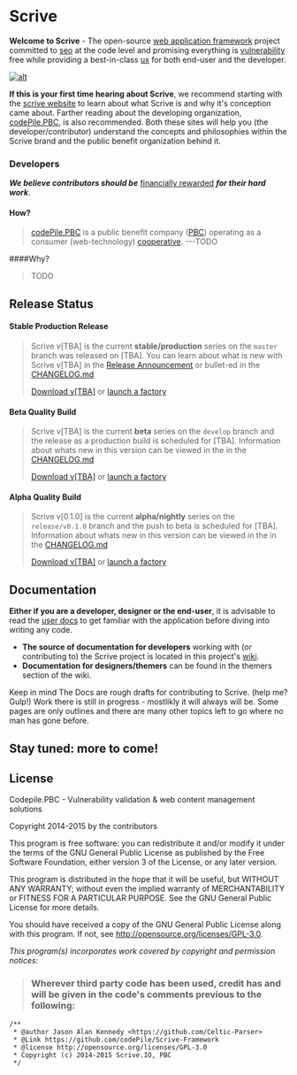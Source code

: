 # Scrive


**Welcome to Scrive** - The open-source [web application framework](http://en.wikipedia.org/wiki/Web_application_framework) project committed to [seo](http://en.wikipedia.org/wiki/Search_engine_optimization) at the code level and promising everything is [vulnerability](http://en.wikipedia.org/wiki/Vulnerability_(computing)) free while providing a best-in-class [ux](http://en.wikipedia.org/wiki/User_experience) for both end-user and the developer.


[![alt](http://rawgit.com/sunix/99c0da57ec96147bfd73/raw/e3eb038a56f7b9ed635eb06f551ccb225bbf50a9/codenvy-contribute-2.svg)](https://codenvy.com/factory?id=25ca6b28cmgd6g8q)


**If this is your first time hearing about Scrive**, we recommend starting with the [scrive website](http://scrive.io) to learn about what Scrive is and why it's conception came about. Farther reading about the developing organization, [codePile.PBC](http://codepile.org), is also recommended. Both these sites will help you (the developer/contributor) understand the concepts and philosophies within the Scrive brand and the public benefit organization behind it.


### Developers
***We believe contributors should be*** [financially rewarded](#) ***for their hard work***.  
#### How?
>[codePile.PBC](http://codepile.org) is a public benefit company ([PBC](http://en.wikipedia.org/wiki/Public-benefit_corporation)) operating as a consumer (web-technology) [cooperative](http://en.wikipedia.org/wiki/Consumer_cooperative). ---TODO

####Why?
>TODO
>


## Release Status
>
#### Stable Production Release
>Scrive v[TBA] is the current **stable/production** series on the `master` branch was released on [TBA].
>You can learn about what is new with Scrive v[TBA] in the [Release Announcement](http://scrive.io/blog/release-announcements/) or bullet-ed in the [CHANGELOG.md](https://github.com/codePile/Scrive-Framework/blob/master/CHANGELOG.md)
>
>[Download v\[TBA\]](https://github.com/codePile/Scrive-Framework/archive/master.zip) or [launch a factory](http://launch.scrive.io/)
>
#### Beta Quality Build
>Scrive v[TBA] is the current **beta** series on the `develop` branch and the release as a production build is scheduled for [TBA]. Information about whats new in this version can be viewed in the in the [CHANGELOG.md](https://github.com/codePile/Scrive-Framework/blob/master/CHANGELOG.md)
>
>[Download v\[TBA\]](https://github.com/codePile/Scrive-Framework/archive/develop.zip) or [launch a factory](http://develop.scrive.io/)
>
#### Alpha Quality Build
>Scrive v[0.1.0] is the current **alpha/nightly** series on the `release/v0.1.0` branch and the push to beta is scheduled for [TBA]. Information about whats new in this version can be viewed in the in the [CHANGELOG.md](https://github.com/codePile/Scrive-Framework/blob/release/CHANGELOG.md)
>
>[Download v\[TBA\]](https://github.com/codePile/Scrive-Framework/archive/release.zip) or [launch a factory](http://alpha.scrive.io/)
>

## Documentation
**Either if you are a developer, designer or the end-user**, it is advisable to read the [user docs](https://github.com/codePile/Scrive-Framework/wiki/User-Documentation) to get familiar with the application before diving into writing any code.

 - **The source of documentation for developers** working with (or contributing to) the Scrive project is located in this project's [wiki](https://github.com/codePile/Scrive-Framework/wiki).
 - **Documentation for designers/themers** can be found in the themers section of the wiki.

Keep in mind
The Docs are rough drafts for contributing to Scrive. (help me? Gulp!)
Work there is still in progress - mostlikly it will always will be.
Some pages are only outlines and there are many other topics left to go where no man has gone before.

## Stay tuned: more to come!


## License
Codepile.PBC - Vulnerability validation & web content management solutions

Copyright 2014-2015 by the contributors

This program is free software: you can redistribute it and/or modify it under the terms of the GNU General Public License as published by the Free Software Foundation, either version 3 of the License, or any later version.

This program is distributed in the hope that it will be useful, but WITHOUT ANY WARRANTY; without even the implied warranty of MERCHANTABILITY or FITNESS FOR A PARTICULAR PURPOSE.  See the GNU General Public License for more details.

You should have received a copy of the GNU General Public License along with this program.  If not, see http://opensource.org/licenses/GPL-3.0.


*This program(s) incorporates work covered by copyright and permission notices:*

> ### Wherever third party code has been used, credit has and will be given in the code's comments previous to the following:  

``` 
/**
 * @author Jason Alan Kennedy <https://github.com/Celtic-Parser>
 * @Link https://github.com/codePile/Scrive-Framework
 * @license http://opensource.org/licenses/GPL-3.0
 * Copyright (c) 2014-2015 Scrive.IO, PBC
 */
 ```
